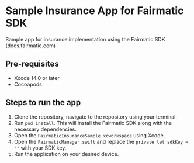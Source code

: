 # Sample Insurance App for Fairmatic SDK

Sample app for insurance implementation using the Fairmatic SDK (docs.fairmatic.com)

## Pre-requisites

- Xcode 14.0 or later
- Cocoapods

## Steps to run the app

1. Clone the repository, navigate to the repository using your terminal.
2. Run `pod install`. This will install the Fairmatic SDK along with the necessary dependencies.
3. Open the `FairmaticInsuranceSample.xcworkspace` using Xcode.
4. Open the `FairmaticManager.swift` and replace the `private let sdkKey = ""` with your SDK key.
5. Run the application on your desired device.


